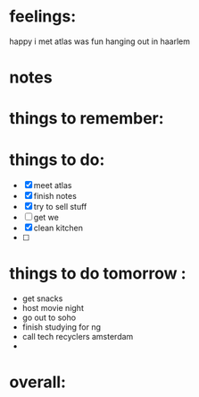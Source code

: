 # feelings:
happy i met atlas 
was fun hanging out in haarlem


# notes
 
# things to remember:

# things to do:
- [x] meet atlas
- [x] finish notes
- [x] try to sell stuff
- [ ] get we
- [x] clean kitchen 
- [ ] 
# things to do tomorrow :
- get snacks 
- host movie night
- go out to soho 
- finish studying for ng
- call tech recyclers amsterdam
- 
# overall:

